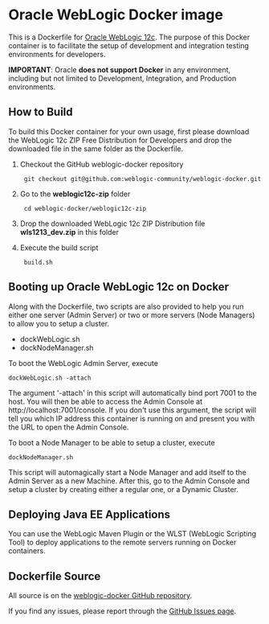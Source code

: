 # Oracle WebLogic Docker image

This is a Dockerfile for [Oracle WebLogic 12c](http://www.oracle.com/technetwork/middleware/weblogic/overview/index.html). The purpose of this Docker container is to facilitate the setup of development and integration testing environments for developers.

**IMPORTANT**: Oracle **does not support Docker** in any environment, including but not limited to Development, Integration, and Production environments.

## How to Build

To build this Docker container for your own usage, first please download the WebLogic 12c ZIP Free Distribution for Developers and drop the downloaded file in the same folder as the Dockerfile.

1. Checkout the GitHub weblogic-docker repository

        git checkout git@github.com:weblogic-community/weblogic-docker.git

2. Go to the **weblogic12c-zip** folder

        cd weblogic-docker/weblogic12c-zip

3. Drop the downloaded WebLogic 12c ZIP Distribution file **wls1213_dev.zip** in this folder

4. Execute the build script

        build.sh

## Booting up Oracle WebLogic 12c on Docker

Along with the Dockerfile, two scripts are also provided to help you run either one server (Admin Server) or two or more servers (Node Managers) to allow you to setup a cluster.

 * dockWebLogic.sh
 * dockNodeManager.sh

To boot the WebLogic Admin Server, execute

    dockWebLogic.sh -attach

The argument '-attach' in this script will automatically bind port 7001 to the host. You will then be able to access the Admin Console at http://localhost:7001/console. If you don't use this argument, the script will tell you which IP address this container is running on and present you with the URL to open the Admin Console.

To boot a Node Manager to be able to setup a cluster, execute

    dockNodeManager.sh

This script will automagically start a Node Manager and add itself to the Admin Server as a new Machine. After this, go to the Admin Console and setup a cluster by creating either a regular one, or a Dynamic Cluster.

## Deploying Java EE Applications

You can use the WebLogic Maven Plugin or the WLST (WebLogic Scripting Tool) to deploy applications to the remote servers running on Docker containers.

## Dockerfile Source

All source is on the [weblogic-docker GitHub repository](https://github.com/weblogic-community/weblogic-docker).

If you find any issues, please report through the [GitHub Issues page](https://github.com/weblogic-community/weblogic-docker/issues).
